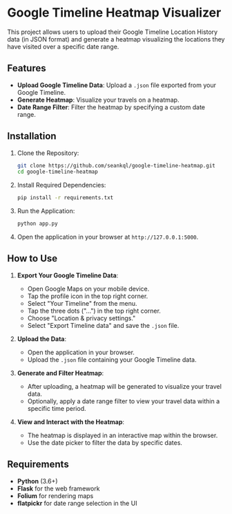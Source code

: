 # Google Timeline Heatmap Visualizer

This project allows users to upload their Google Timeline Location History data (in JSON format) and generate a heatmap visualizing the locations they have visited over a specific date range.

## Features

-   **Upload Google Timeline Data**: Upload a `.json` file exported from your Google Timeline.
-   **Generate Heatmap**: Visualize your travels on a heatmap.
-   **Date Range Filter**: Filter the heatmap by specifying a custom date range.

## Installation

1.  Clone the Repository:
    ```bash
    git clone https://github.com/seankql/google-timeline-heatmap.git
    cd google-timeline-heatmap
    ```
2.  Install Required Dependencies:
    ```bash
    pip install -r requirements.txt
    ```
3.  Run the Application:
    ```bash
    python app.py
    ```
4.  Open the application in your browser at `http://127.0.0.1:5000`.

## How to Use

1.  **Export Your Google Timeline Data**:
    -   Open Google Maps on your mobile device.
    -   Tap the profile icon in the top right corner.
    -   Select "Your Timeline" from the menu.
    -   Tap the three dots ("...") in the top right corner.
    -   Choose "Location & privacy settings."
    -   Select "Export Timeline data" and save the `.json` file.

2.  **Upload the Data**:
    -   Open the application in your browser.
    -   Upload the `.json` file containing your Google Timeline data.

3.  **Generate and Filter Heatmap**:
    -   After uploading, a heatmap will be generated to visualize your travel data.
    -   Optionally, apply a date range filter to view your travel data within a specific time period.

4.  **View and Interact with the Heatmap**:
    -   The heatmap is displayed in an interactive map within the browser.
    -   Use the date picker to filter the data by specific dates.

## Requirements

-   **Python** (3.6+)
-   **Flask** for the web framework
-   **Folium** for rendering maps
-   **flatpickr** for date range selection in the UI

